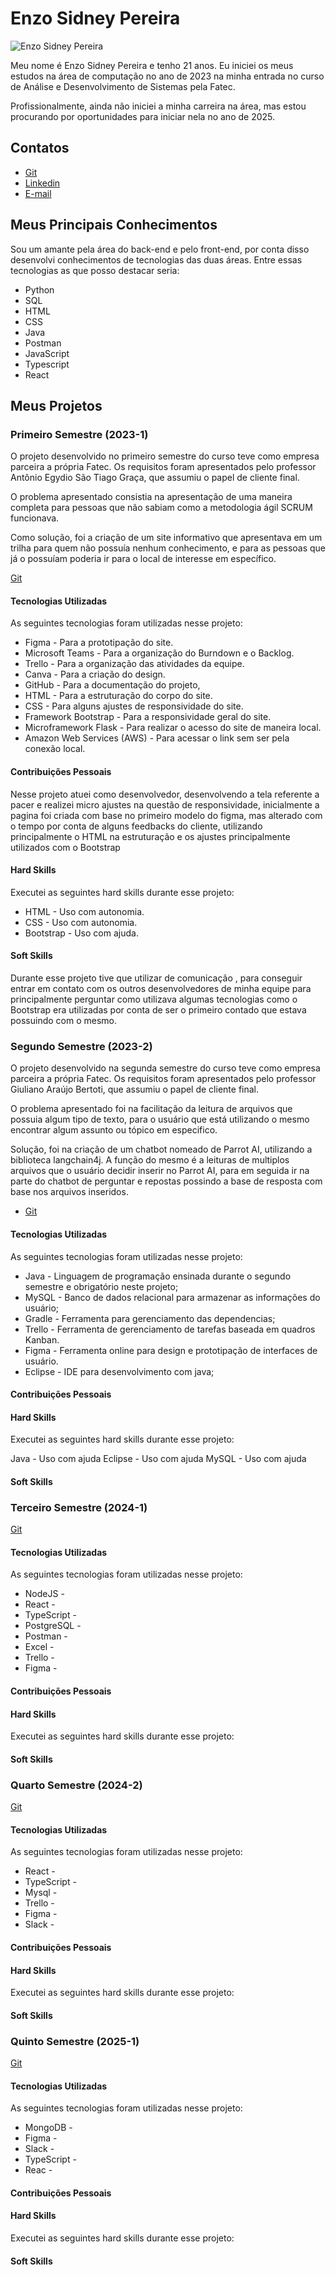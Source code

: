# Enzo Sidney Pereira
![Enzo Sidney Pereira](/image/Enzo.jpg?raw=true)
   
Meu nome é Enzo Sidney Pereira e tenho 21 anos. Eu iniciei os meus estudos na área de computação no ano de 2023 na minha entrada no curso de Análise e Desenvolvimento de Sistemas pela Fatec.


Profissionalmente, ainda não iniciei a minha carreira na área, mas estou procurando por oportunidades para iniciar nela no ano de 2025.




## Contatos


* [Git](https://github.com/Enzopereira01)
* [Linkedin](https://www.linkedin.com/notifications/?filter=all)
* [E-mail](mailto:enzzopereira.p@gmail.com)


## Meus Principais Conhecimentos




Sou um amante pela área do back-end e pelo front-end, por conta disso desenvolvi conhecimentos de tecnologias das duas áreas. Entre essas tecnologias as que posso destacar seria:
* Python
* SQL
* HTML
* CSS
* Java
* Postman
* JavaScript
* Typescript
* React


## Meus Projetos


### Primeiro Semestre (2023-1)


O projeto desenvolvido no primeiro semestre do curso teve como empresa parceira a própria Fatec. Os requisitos foram apresentados pelo professor Antônio Egydio São Tiago Graça, que assumiu o papel de cliente final.


O problema apresentado consistia na apresentação de uma maneira completa para pessoas que não sabiam como a metodologia ágil SCRUM funcionava.


Como solução, foi a criação de um site informativo que apresentava em um trilha para quem não possuía nenhum conhecimento, e para as pessoas que já o possuíam poderia ir para o local de interesse em específico.


[Git](https://github.com/ColossusAPI/ScrumAcademy)


#### Tecnologias Utilizadas
As seguintes tecnologias foram utilizadas nesse projeto:
* Figma - Para a prototipação do site.
* Microsoft Teams - Para a organização do Burndown e o Backlog.
* Trello - Para a organização das atividades da equipe.
* Canva - Para a criação do design.
* GitHub - Para a documentação do projeto,
* HTML - Para a estruturação do corpo do site.
* CSS - Para alguns ajustes de responsividade do site.
* Framework Bootstrap - Para a responsividade geral do site.
* Microframework Flask - Para realizar o acesso do site de maneira local.
* Amazon Web Services (AWS) - Para acessar o link sem ser pela conexão local.


#### Contribuições Pessoais
Nesse projeto atuei como desenvolvedor, desenvolvendo a tela referente a pacer e realizei micro ajustes na questão de responsividade, inicialmente a pagina foi criada com base no primeiro modelo do figma, mas alterado com o tempo por conta de alguns feedbacks do cliente, utilizando principalmente o HTML na estruturação e os ajustes principalmente utilizados com o Bootstrap


#### Hard Skills
Executei as seguintes hard skills durante esse projeto:
* HTML - Uso com autonomia.
* CSS - Uso com autonomia.
* Bootstrap - Uso com ajuda.


#### Soft Skills
Durante esse projeto tive que utilizar de comunicação , para conseguir entrar em contato com os outros desenvolvedores de minha equipe para principalmente perguntar como utilizava algumas tecnologias como o Bootstrap era utilizadas por conta de ser o primeiro contado que estava possuindo com o mesmo.

### Segundo Semestre (2023-2)

O projeto desenvolvido na segunda semestre do curso teve como empresa parceira a própria Fatec. Os requisitos foram apresentados pelo professor Giuliano Araújo Bertoti, que assumiu o papel de cliente final.

O problema apresentado foi na facilitação da leitura de arquivos que possuia algum tipo de texto, para o usuário que está utilizando o mesmo encontrar algum assunto ou tópico em especifico.

Solução, foi na criação de um chatbot nomeado de Parrot AI, utilizando a biblioteca langchain4j. A função do mesmo é a leituras de multiplos arquivos que o usuário decidir inserir no Parrot AI, para em seguida ir na parte do chatbot de perguntar e repostas possindo a base de resposta com base nos arquivos inseridos.

* [Git](https://github.com/C0demain/ParrotAI)


#### Tecnologias Utilizadas
As seguintes tecnologias foram utilizadas nesse projeto:
* Java - Linguagem de programação ensinada durante o segundo semestre e obrigatório neste projeto;
* MySQL - Banco de dados relacional para armazenar as informações do usuário;
* Gradle - Ferramenta para gerenciamento das dependencias;
* Trello - Ferramenta de gerenciamento de tarefas baseada em quadros Kanban.
* Figma - Ferramenta online para design e prototipação de interfaces de usuário.
* Eclipse - IDE para desenvolvimento com java;

#### Contribuições Pessoais

#### Hard Skills
Executei as seguintes hard skills durante esse projeto:

Java - Uso com ajuda
Eclipse - Uso com ajuda
MySQL - Uso com ajuda

#### Soft Skills

### Terceiro Semestre (2024-1)


[Git](https://github.com/C0demain/sales-dash)


#### Tecnologias Utilizadas
As seguintes tecnologias foram utilizadas nesse projeto:
* NodeJS - 
* React - 
* TypeScript - 
* PostgreSQL - 
* Postman - 
* Excel - 
* Trello - 
* Figma - 

#### Contribuições Pessoais

#### Hard Skills
Executei as seguintes hard skills durante esse projeto:

#### Soft Skills

### Quarto Semestre (2024-2)

[Git](https://github.com/DriftOps/API-IV)

#### Tecnologias Utilizadas
As seguintes tecnologias foram utilizadas nesse projeto:
* React  - 
* TypeScript  - 
* Mysql - 
* Trello - 
* Figma - 
* Slack - 

#### Contribuições Pessoais

#### Hard Skills
Executei as seguintes hard skills durante esse projeto:

#### Soft Skills

### Quinto Semestre (2025-1)

[Git](https://github.com/DriftOps/API-V)

#### Tecnologias Utilizadas
As seguintes tecnologias foram utilizadas nesse projeto:
* MongoDB - 
* Figma - 
* Slack - 
* TypeScript - 
* Reac - 

#### Contribuições Pessoais

#### Hard Skills
Executei as seguintes hard skills durante esse projeto:

#### Soft Skills
